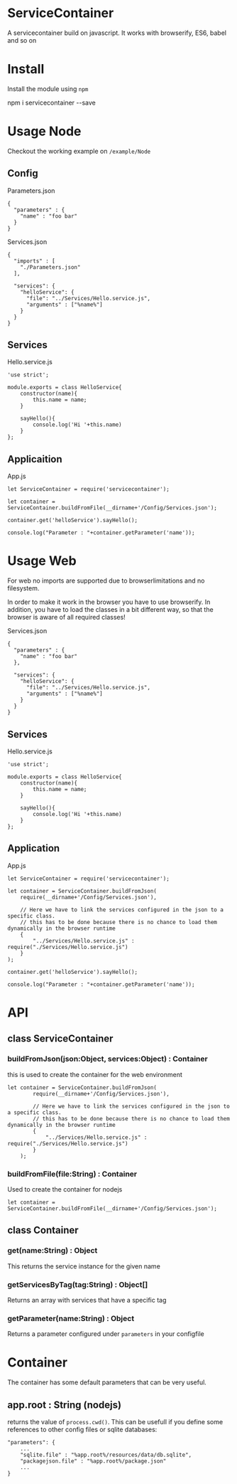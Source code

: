 # ServiceContainer

A servicecontainer build on javascript. It works with browserify, ES6, babel and so on

# Install 
  Install the module using `npm`

  npm i servicecontainer --save

# Usage Node

Checkout the working example on `/example/Node`

## Config

Parameters.json

    {
      "parameters" : {
        "name" : "foo bar"
      }
    }

Services.json

    {
      "imports" : [
        "./Parameters.json"
      ],
    
      "services": {
        "helloService": {
          "file": "../Services/Hello.service.js",
          "arguments" : ["%name%"]
        }
      }
    }
    
 ## Services
 
 Hello.service.js
 
    'use strict';
    
    module.exports = class HelloService{
        constructor(name){
            this.name = name;
        }
    
        sayHello(){
            console.log('Hi '+this.name)
        }
    };
    
 ## Applicaition
 
 App.js
 
    let ServiceContainer = require('servicecontainer');
    
    let container = ServiceContainer.buildFromFile(__dirname+'/Config/Services.json');
    
    container.get('helloService').sayHello();
    
    console.log("Parameter : "+container.getParameter('name'));
    
    
    
    
 # Usage Web
 
 For web no imports are supported due to browserlimitations and no filesystem.
 
 In order to make it work in the browser you have to use browserify.
 In addition, you have to load the classes in a bit different way, so that the browser is
 aware of all required classes!
 
 
Services.json

    {
      "parameters" : {
        "name" : "foo bar"
      },
    
      "services": {
        "helloService": {
          "file": "../Services/Hello.service.js",
          "arguments" : ["%name%"]
        }
      }
    }
    
 ## Services
 
 Hello.service.js
 
    'use strict';
    
    module.exports = class HelloService{
        constructor(name){
            this.name = name;
        }
    
        sayHello(){
            console.log('Hi '+this.name)
        }
    };
    
 ## Application
 
 App.js
 
    let ServiceContainer = require('servicecontainer');
    
    let container = ServiceContainer.buildFromJson(
        require(__dirname+'/Config/Services.json'),
    
        // Here we have to link the services configured in the json to a specific class.
        // this has to be done because there is no chance to load them dynamically in the browser runtime
        {
            "../Services/Hello.service.js" : require("./Services/Hello.service.js")
        }
    );
    
    container.get('helloService').sayHello();
    
    console.log("Parameter : "+container.getParameter('name'));
    
    
    
# API


## class ServiceContainer 

### buildFromJson(json:Object, services:Object) : Container
this is used to create the container for the web environment

    let container = ServiceContainer.buildFromJson(
            require(__dirname+'/Config/Services.json'),
        
            // Here we have to link the services configured in the json to a specific class.
            // this has to be done because there is no chance to load them dynamically in the browser runtime
            {
                "../Services/Hello.service.js" : require("./Services/Hello.service.js")
            }
        );


### buildFromFile(file:String) : Container
Used to create the container for nodejs 
    
    
    let container = ServiceContainer.buildFromFile(__dirname+'/Config/Services.json');
    
    
## class Container

### get(name:String) : Object
This returns the service instance for the given name

### getServicesByTag(tag:String) : Object[]
Returns an array with services that have a specific tag

### getParameter(name:String) : Object
Returns a parameter configured under `parameters` in your configfile


# Container
The container has some default parameters that can be very useful.

## app.root : String (nodejs)
returns the value of `process.cwd()`. This can be usefull if you define some references to other config files or sqlite databases:

    
    "parameters": {
        ...
        "sqlite.file" : "%app.root%/resources/data/db.sqlite",
        "packagejson.file" : "%app.root%/package.json"
        ...
    }